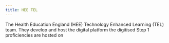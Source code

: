 ```yaml
---
title: HEE TEL​
---
```

The Health Education England (HEE) Technology Enhanced Learning (TEL) team. They develop and host the digital platform the digitised Step 1 proficiencies are hosted on​